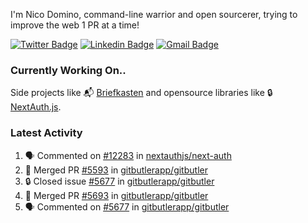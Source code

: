 
I'm Nico Domino, command-line warrior and open sourcerer, trying to improve the web 1 PR at a time!

[![Twitter Badge](https://img.shields.io/badge/-@ndom91-1ca0f1?style=flat-square&labelColor=1ca0f1&logo=twitter&logoColor=white&link=https://twitter.com/ndom91)](https://twitter.com/ndom91) [![Linkedin Badge](https://img.shields.io/badge/-ndom91-blue?style=flat-square&logo=Linkedin&logoColor=white&link=https://www.linkedin.com/in/ndom91/)](https://www.linkedin.com/in/ndom91/) [![Gmail Badge](https://img.shields.io/badge/-yo@ndo.dev-c14438?style=flat-square&logo=mail.ru&logoColor=white&link=mailto:yo@ndo.dev)](mailto:yo@ndo.dev)

### Currently Working On..

Side projects like 📬 [Briefkasten](https://briefkastenhq.com) and opensource libraries like 🔒 [NextAuth.js](https://github.com/nextauthjs/next-auth).

<!--START_SECTION_PROFILE_VIEWS:readme-info-->
<!--END_SECTION_PROFILE_VIEWS:readme-info-->

<!--START_SECTION_DAILY_COMMIT:readme-info-->
<!--END_SECTION_DAILY_COMMIT:readme-info-->

<!--START_SECTION_WEEKLY_COMMIT:readme-info-->
<!--END_SECTION_WEEKLY_COMMIT:readme-info-->

### Latest Activity

<!--START_SECTION:activity-->
1. 🗣 Commented on [#12283](https://github.com/nextauthjs/next-auth/pull/12283#issuecomment-2503850116) in [nextauthjs/next-auth](https://github.com/nextauthjs/next-auth)
2. 🎉 Merged PR [#5593](https://github.com/gitbutlerapp/gitbutler/pull/5593) in [gitbutlerapp/gitbutler](https://github.com/gitbutlerapp/gitbutler)
3. 🔒 Closed issue [#5677](https://github.com/gitbutlerapp/gitbutler/issues/5677) in [gitbutlerapp/gitbutler](https://github.com/gitbutlerapp/gitbutler)
4. 🎉 Merged PR [#5693](https://github.com/gitbutlerapp/gitbutler/pull/5693) in [gitbutlerapp/gitbutler](https://github.com/gitbutlerapp/gitbutler)
5. 🗣 Commented on [#5677](https://github.com/gitbutlerapp/gitbutler/issues/5677#issuecomment-2503480903) in [gitbutlerapp/gitbutler](https://github.com/gitbutlerapp/gitbutler)
<!--END_SECTION:activity-->
